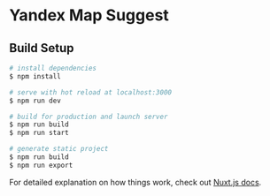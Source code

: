 # Yandex Map Suggest

## Build Setup

```bash
# install dependencies
$ npm install

# serve with hot reload at localhost:3000
$ npm run dev

# build for production and launch server
$ npm run build
$ npm run start

# generate static project
$ npm run build
$ npm run export
```

For detailed explanation on how things work, check out [Nuxt.js docs](https://nuxtjs.org).
